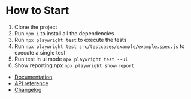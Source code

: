 # How to Start
1. Clone the project
2. Run `npm i` to install all the dependencies
3. Run `npx playwright test` to execute the tests
4. Run `npx playwright test src/testcases/example/example.spec.js` to execute a single test
5. Run test in ui mode `npx playwright test --ui`
6. Show reporting npx `npx playwright show-report`



* [Documentation](https://playwright.dev/docs/intro)
* [API reference](https://playwright.dev/docs/api/class-playwright/)
* [Changelog](https://github.com/microsoft/playwright/releases)
